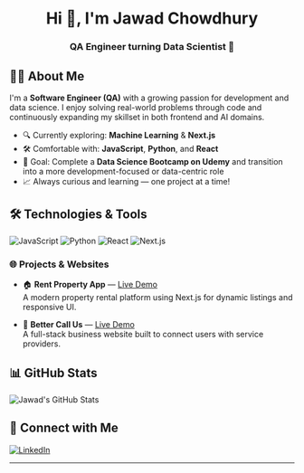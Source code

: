 <h1 align="center">Hi 👋, I'm Jawad Chowdhury</h1>
<h3 align="center">QA Engineer turning Data Scientist 🚀</h3>

## 👨‍💻 About Me
I'm a **Software Engineer (QA)** with a growing passion for development and data science. I enjoy solving real-world problems through code and continuously expanding my skillset in both frontend and AI domains.

- 🔍 Currently exploring: **Machine Learning** & **Next.js**
- 🛠️ Comfortable with: **JavaScript**, **Python**, and **React**
- 🎯 Goal: Complete a **Data Science Bootcamp on Udemy** and transition into a more development-focused or data-centric role
- 📈 Always curious and learning — one project at a time!

## 🛠️ Technologies & Tools
![JavaScript](https://img.shields.io/badge/-JavaScript-black?style=flat-square&logo=javascript)
![Python](https://img.shields.io/badge/-Python-black?style=flat-square&logo=python)
![React](https://img.shields.io/badge/-React-black?style=flat-square&logo=react)
![Next.js](https://img.shields.io/badge/-Next.js-black?style=flat-square&logo=next.js)

### 🌐 Projects & Websites

- 🏠 **Rent Property App** — [Live Demo](https://rent-property-jet.vercel.app/)  
  A modern property rental platform using Next.js for dynamic listings and responsive UI.

- 🧾 **Better Call Us** — [Live Demo](https://bettercallus-mb0m.onrender.com/)  
  A full-stack business website built to connect users with service providers.

## 📊 GitHub Stats
![Jawad's GitHub Stats](https://github-readme-stats.vercel.app/api?username=jawadchy2150&show_icons=true&theme=radical)

## 🔗 Connect with Me
[![LinkedIn](https://img.shields.io/badge/-LinkedIn-blue?style=flat-square&logo=linkedin)](https://www.linkedin.com/in/jawad-chowdhury-477262240/)

---
